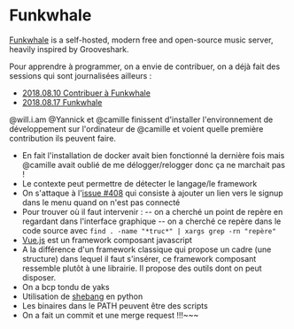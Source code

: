 # Funkwhale

[Funkwhale](https://funkwhale.audio/) is a self-hosted, modern free and open-source music server, heavily inspired by Grooveshark.

Pour apprendre à programmer, on a envie de contribuer, on a déjà fait des sessions qui sont journalisées ailleurs :

* [2018.08.10 Contribuer à Funkwhale](https://rookieclub.org/t/2018-08-10-contribuer-a-funkwhale/116)
* [2018.08.17 Funkwhale](https://rookieclub.org/t/2018-08-17-funkwhale/131)


@will.i.am @Yannick et @camille finissent d'installer l'environnement de développement sur l'ordinateur de @camille et voient quelle première contribution ils peuvent faire.

* En fait l'installation de docker avait bien fonctionné la dernière fois mais @camille avait oublié de me délogger/relogger donc ça ne marchait pas !
* Le contexte peut permettre de détecter le langage/le framework
* On s'attaque à l'[issue #408](https://code.eliotberriot.com/funkwhale/funkwhale/issues/408) qui consiste à ajouter un lien vers le signup dans le menu quand on n'est pas connecté
* Pour trouver où il faut intervenir :
-- on a cherché un point de repère en regardant dans l'interface graphique
-- on a cherché ce repère dans le code source avec `find . -name "*truc*" | xargs grep -rn "repère"`
* [Vue.js](https://vuejs.org/) est un framework composant javascript
* A la différence d'un framework classique qui propose un cadre (une structure) dans lequel il faut s'insérer, ce framework composant ressemble plutôt à une librairie. Il propose des outils dont on peut disposer.
* On a bcp tondu de yaks
* Utilisation de [shebang](https://fr.wikipedia.org/wiki/Shebang) en python
* Les binaires dans le PATH peuvent être des scripts
* On a fait un commit et une merge request !!!~~~


